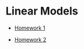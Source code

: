 # Linear Models
- [Homework 1](https://khuongquynhlong.github.io/Biostat/LIMO/LIMO_HW1.html)

- [Homework 2](https://khuongquynhlong.github.io/Biostat/LIMO/LIMO_HW2.html)

